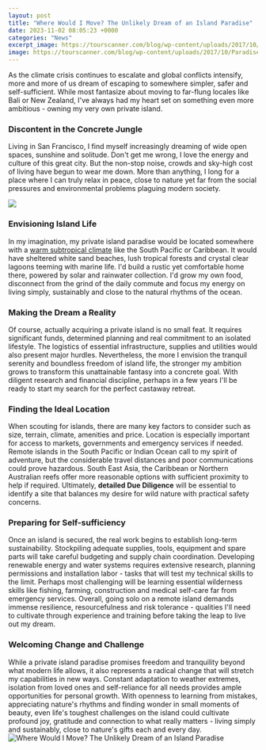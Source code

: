 ```yaml
---
layout: post
title: "Where Would I Move? The Unlikely Dream of an Island Paradise"
date: 2023-11-02 08:05:23 +0000
categories: "News"
excerpt_image: https://tourscanner.com/blog/wp-content/uploads/2017/10/Paradise-islands-to-visit.jpg
image: https://tourscanner.com/blog/wp-content/uploads/2017/10/Paradise-islands-to-visit.jpg
---
```


As the climate crisis continues to escalate and global conflicts intensify, more and more of us dream of escaping to somewhere simpler, safer and self-sufficient. While most fantasize about moving to far-flung locales like Bali or New Zealand, I've always had my heart set on something even more ambitious - owning my very own private island.
### Discontent in the Concrete Jungle
Living in San Francisco, I find myself increasingly dreaming of wide open spaces, sunshine and solitude. Don't get me wrong, I love the energy and culture of this great city. But the non-stop noise, crowds and sky-high cost of living have begun to wear me down. More than anything, I long for a place where I can truly relax in peace, close to nature yet far from the social pressures and environmental problems plaguing modern society.

![](https://www.idesignarch.com/wp-content/uploads/Tropical-Island-Paradise-3D-Dreamscape_1.jpg)
### Envisioning Island Life
In my imagination, my private island paradise would be located somewhere with a [warm subtropical climate](https://fistore.mysenprints.com/collection/ahart) like the South Pacific or Caribbean. It would have sheltered white sand beaches, lush tropical forests and crystal clear lagoons teeming with marine life. I'd build a rustic yet comfortable home there, powered by solar and rainwater collection. I'd grow my own food, disconnect from the grind of the daily commute and focus my energy on living simply, sustainably and close to the natural rhythms of the ocean. 
### Making the Dream a Reality
Of course, actually acquiring a private island is no small feat. It requires significant funds, determined planning and real commitment to an isolated lifestyle. The logistics of essential infrastructure, supplies and utilities would also present major hurdles. Nevertheless, the more I envision the tranquil serenity and boundless freedom of island life, the stronger my ambition grows to transform this unattainable fantasy into a concrete goal. With diligent research and financial discipline, perhaps in a few years I'll be ready to start my search for the perfect castaway retreat.
### Finding the Ideal Location
When scouting for islands, there are many key factors to consider such as size, terrain, climate, amenities and price. Location is especially important for access to markets, governments and emergency services if needed. Remote islands in the South Pacific or Indian Ocean call to my spirit of adventure, but the considerable travel distances and poor communications could prove hazardous. South East Asia, the Caribbean or Northern Australian reefs offer more reasonable options with sufficient proximity to help if required. Ultimately, **detailed Due Diligence** will be essential to identify a site that balances my desire for wild nature with practical safety concerns.  
### Preparing for Self-sufficiency 
Once an island is secured, the real work begins to establish long-term sustainability. Stockpiling adequate supplies, tools, equipment and spare parts will take careful budgeting and supply chain coordination. Developing renewable energy and water systems requires extensive research, planning permissions and installation labor - tasks that will test my technical skills to the limit. Perhaps most challenging will be learning essential wilderness skills like fishing, farming, construction and medical self-care far from emergency services. Overall, going solo on a remote island demands immense resilience, resourcefulness and risk tolerance - qualities I'll need to cultivate through experience and training before taking the leap to live out my dream.
### Welcoming Change and Challenge
While a private island paradise promises freedom and tranquility beyond what modern life allows, it also represents a radical change that will stretch my capabilities in new ways. Constant adaptation to weather extremes, isolation from loved ones and self-reliance for all needs provides ample opportunities for personal growth. With openness to learning from mistakes, appreciating nature's rhythms and finding wonder in small moments of beauty, even life's toughest challenges on the island could cultivate profound joy, gratitude and connection to what really matters - living simply and sustainably, close to nature's gifts each and every day.
![Where Would I Move? The Unlikely Dream of an Island Paradise](https://tourscanner.com/blog/wp-content/uploads/2017/10/Paradise-islands-to-visit.jpg)
